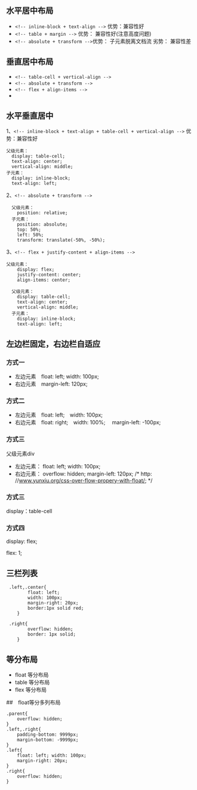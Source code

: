 ## 水平居中布局
* `<!-- inline-block + text-align -->` 优势：兼容性好
* `<!-- table + margin -->`  优势： 兼容性好(注意高度问题)
* `<!-- absolute + transform -->`优势： 子元素脱离文档流 劣势： 兼容性差


## 垂直居中布局
* `<!-- table-cell + vertical-align -->` 
* `<!-- absolute + transform -->`
* `<!-- flex + align-items -->`
* 


## 水平垂直居中
1、`<!-- inline-block + text-align + table-cell + vertical-align -->` 优势：兼容性好
  ````
  父级元素：   
    display: table-cell;
    text-align: center;
    vertical-align: middle;
  子元素：
    display: inline-block;
    text-align: left;
  ````
2、`<!-- absolute + transform -->`
````
  父级元素：   
    position: relative;
  子元素：
    position: absolute;
    top: 50%;
    left: 50%;
    transform: translate(-50%, -50%);
  ````

3、`<!-- flex + justify-content + align-items -->`

````
父级元素：
    display: flex;
    justify-content: center;
    align-items: center;
````

````
  父级元素：   
    display: table-cell;
    text-align: center;
    vertical-align: middle;
  子元素：
    display: inline-block;
    text-align: left;
  ````

##  左边栏固定，右边栏自适应

### 方式一
* 左边元素　float: left; width: 100px;
* 右边元素　margin-left: 120px;

### 方式二
* 左边元素　float: left;　width: 100px;
* 右边元素　float: right;　width: 100%;　 margin-left: -100px;

### 方式三
父级元素div

* 左边元素：    float: left; width: 100px;
* 右边元素：    overflow: hidden; margin-left: 120px;
  /* http: //www.yunxiu.org/css-over-flow-propery-with-float/; */

### 方式三
display：table-cell

### 方式四
display: flex; 

flex: 1;

## 三栏列表
````
 .left,.center{
		float: left;
		width: 100px;
		margin-right: 20px;
		border:1px solid red;
	}

 .right{
		overflow: hidden;
		border: 1px solid;
	}
````

## 等分布局
* float 等分布局
* table 等分布局
* flex 等分布局


##　float等分多列布局

````
.parent{
	overflow: hidden;
}
.left,.right{
	padding-bottom: 9999px;
	margin-bottom: -9999px;
}
.left{
	float: left; width: 100px;
	margin-right: 20px;
}
.right{
	overflow: hidden;
}

````
    
